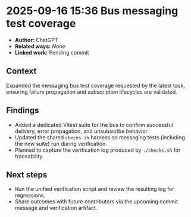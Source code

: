 # 2025-09-16 15:36 Bus messaging test coverage
- **Author:** ChatGPT
- **Related ways:** _None_
- **Linked work:** Pending commit

## Context
Expanded the messaging bus test coverage requested by the latest task, ensuring failure propagation and subscription lifecycles are validated.

## Findings
- Added a dedicated Vitest suite for the bus to confirm successful delivery, error propagation, and unsubscribe behavior.
- Updated the shared `checks.sh` harness so messaging tests (including the new suite) run during verification.
- Planned to capture the verification log produced by `./checks.sh` for traceability.

## Next steps
- Run the unified verification script and review the resulting log for regressions.
- Share outcomes with future contributors via the upcoming commit message and verification artifact.
